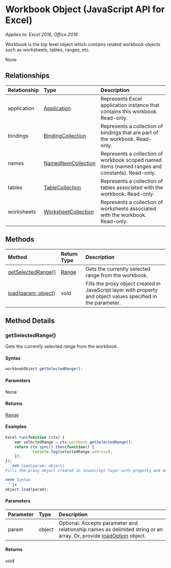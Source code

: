 # Workbook Object (JavaScript API for Excel)

_Applies to: Excel 2016, Office 2016_

Workbook is the top level object which contains related workbook objects such as worksheets, tables, ranges, etc.

None

## Relationships
| Relationship | Type	|Description|
|:---------------|:--------|:----------|
|application|[Application](application.md)|Represents Excel application instance that contains this workbook. Read-only.|
|bindings|[BindingCollection](bindingcollection.md)|Represents a collection of bindings that are part of the workbook. Read-only.|
|names|[NamedItemCollection](nameditemcollection.md)|Represents a collection of workbook scoped named items (named ranges and constants). Read-only.|
|tables|[TableCollection](tablecollection.md)|Represents a collection of tables associated with the workbook. Read-only.|
|worksheets|[WorksheetCollection](worksheetcollection.md)|Represents a collection of worksheets associated with the workbook. Read-only.|

## Methods

| Method		   | Return Type	|Description|
|:---------------|:--------|:----------|
|[getSelectedRange()](#getselectedrange)|[Range](range.md)|Gets the currently selected range from the workbook.|
|[load(param: object)](#loadparam-object)|void|Fills the proxy object created in JavaScript layer with property and object values specified in the parameter.|

## Method Details

### getSelectedRange()
Gets the currently selected range from the workbook.

#### Syntax
```js
workbookObject.getSelectedRange();
```

#### Parameters
None

#### Returns
[Range](range.md)

#### Examples

```js
Excel.run(function (ctx) { 
	var selectedRange = ctx.workbook.getSelectedRange();
	return ctx.sync().then(function() {
			Console.log(selectedRange.address);
	});
}); 
```### load(param: object)
Fills the proxy object created in JavaScript layer with property and object values specified in the parameter.

#### Syntax
```js
object.load(param);
```

#### Parameters
| Parameter	   | Type	|Description|
|:---------------|:--------|:----------|
|param|object|Optional. Accepts parameter and relationship names as delimited string or an array. Or, provide [loadOption](loadoption.md) object.|

#### Returns
void

	
